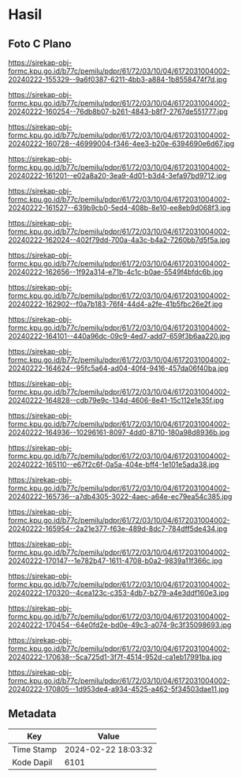 # Hasil

## Foto C Plano

https://sirekap-obj-formc.kpu.go.id/b77c/pemilu/pdpr/61/72/03/10/04/6172031004002-20240222-155329--9a6f0387-6211-4bb3-a884-1b8558474f7d.jpg

https://sirekap-obj-formc.kpu.go.id/b77c/pemilu/pdpr/61/72/03/10/04/6172031004002-20240222-160254--76db8b07-b261-4843-b8f7-2767de551777.jpg

https://sirekap-obj-formc.kpu.go.id/b77c/pemilu/pdpr/61/72/03/10/04/6172031004002-20240222-160728--46999004-f346-4ee3-b20e-6394690e6d67.jpg

https://sirekap-obj-formc.kpu.go.id/b77c/pemilu/pdpr/61/72/03/10/04/6172031004002-20240222-161201--e02a8a20-3ea9-4d01-b3d4-3efa97bd9712.jpg

https://sirekap-obj-formc.kpu.go.id/b77c/pemilu/pdpr/61/72/03/10/04/6172031004002-20240222-161527--639b9cb0-5ed4-408b-8e10-ee8eb9d068f3.jpg

https://sirekap-obj-formc.kpu.go.id/b77c/pemilu/pdpr/61/72/03/10/04/6172031004002-20240222-162024--402f79dd-700a-4a3c-b4a2-7260bb7d5f5a.jpg

https://sirekap-obj-formc.kpu.go.id/b77c/pemilu/pdpr/61/72/03/10/04/6172031004002-20240222-162656--1f92a314-e71b-4c1c-b0ae-5549f4bfdc6b.jpg

https://sirekap-obj-formc.kpu.go.id/b77c/pemilu/pdpr/61/72/03/10/04/6172031004002-20240222-162902--f0a7b183-76f4-44d4-a2fe-41b5fbc26e2f.jpg

https://sirekap-obj-formc.kpu.go.id/b77c/pemilu/pdpr/61/72/03/10/04/6172031004002-20240222-164101--440a96dc-09c9-4ed7-add7-659f3b6aa220.jpg

https://sirekap-obj-formc.kpu.go.id/b77c/pemilu/pdpr/61/72/03/10/04/6172031004002-20240222-164624--95fc5a64-ad04-40f4-9416-457da06f40ba.jpg

https://sirekap-obj-formc.kpu.go.id/b77c/pemilu/pdpr/61/72/03/10/04/6172031004002-20240222-164828--cdb79e9c-134d-4606-8e41-15c112e1e35f.jpg

https://sirekap-obj-formc.kpu.go.id/b77c/pemilu/pdpr/61/72/03/10/04/6172031004002-20240222-164936--10296161-8097-4dd0-8710-180a98d8936b.jpg

https://sirekap-obj-formc.kpu.go.id/b77c/pemilu/pdpr/61/72/03/10/04/6172031004002-20240222-165110--e67f2c6f-0a5a-404e-bff4-1e101e5ada38.jpg

https://sirekap-obj-formc.kpu.go.id/b77c/pemilu/pdpr/61/72/03/10/04/6172031004002-20240222-165736--a7db4305-3022-4aec-a64e-ec79ea54c385.jpg

https://sirekap-obj-formc.kpu.go.id/b77c/pemilu/pdpr/61/72/03/10/04/6172031004002-20240222-165954--2a21e377-f63e-489d-8dc7-784dff5de434.jpg

https://sirekap-obj-formc.kpu.go.id/b77c/pemilu/pdpr/61/72/03/10/04/6172031004002-20240222-170147--1e782b47-1611-4708-b0a2-9839a11f366c.jpg

https://sirekap-obj-formc.kpu.go.id/b77c/pemilu/pdpr/61/72/03/10/04/6172031004002-20240222-170320--4cea123c-c353-4db7-b279-a4e3ddf160e3.jpg

https://sirekap-obj-formc.kpu.go.id/b77c/pemilu/pdpr/61/72/03/10/04/6172031004002-20240222-170454--64e0fd2e-bd0e-49c3-a074-9c3f35098693.jpg

https://sirekap-obj-formc.kpu.go.id/b77c/pemilu/pdpr/61/72/03/10/04/6172031004002-20240222-170638--5ca725d1-3f7f-4514-952d-ca1eb17991ba.jpg

https://sirekap-obj-formc.kpu.go.id/b77c/pemilu/pdpr/61/72/03/10/04/6172031004002-20240222-170805--1d953de4-a934-4525-a462-5f34503dae11.jpg


## Metadata

| Key        | Value               |
| ---------- | ------------------- |
| Time Stamp | 2024-02-22 18:03:32 |
| Kode Dapil | 6101                |




